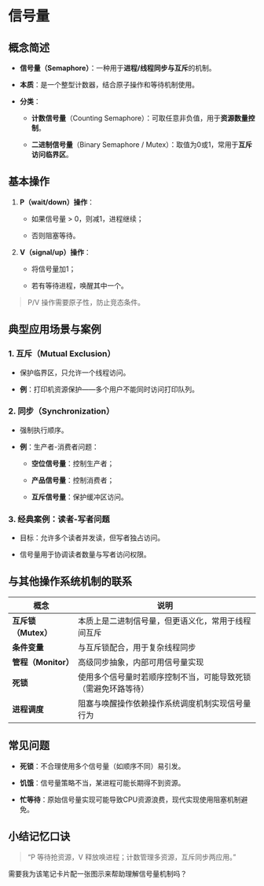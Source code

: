 
# 信号量

## 概念简述

- **信号量（Semaphore）**：一种用于**进程/线程同步与互斥**的机制。
    
- **本质**：是一个整型计数器，结合原子操作和等待机制使用。
    
- **分类**：
    
    - **计数信号量**（Counting Semaphore）：可取任意非负值，用于**资源数量控制**。
        
    - **二进制信号量**（Binary Semaphore / Mutex）：取值为0或1，常用于**互斥访问临界区**。
        

## 基本操作

1. **P（wait/down）操作**：
    
    - 如果信号量 > 0，则减1，进程继续；
        
    - 否则阻塞等待。
        
2. **V（signal/up）操作**：
    
    - 将信号量加1；
        
    - 若有等待进程，唤醒其中一个。
        

> P/V 操作需要原子性，防止竞态条件。

## 典型应用场景与案例

### 1. **互斥（Mutual Exclusion）**

- 保护临界区，只允许一个线程访问。
    
- **例**：打印机资源保护——多个用户不能同时访问打印队列。
    

### 2. **同步（Synchronization）**

- 强制执行顺序。
    
- **例**：生产者-消费者问题：
    
    - **空位信号量**：控制生产者；
        
    - **产品信号量**：控制消费者；
        
    - **互斥信号量**：保护缓冲区访问。
        

### 3. **经典案例：读者-写者问题**

- 目标：允许多个读者并发读，但写者独占访问。
    
- 信号量用于协调读者数量与写者访问权限。
    

## 与其他操作系统机制的联系

|概念|说明|
|---|---|
|**互斥锁（Mutex）**|本质上是二进制信号量，但更语义化，常用于线程间互斥|
|**条件变量**|与互斥锁配合，用于复杂线程同步|
|**管程（Monitor）**|高级同步抽象，内部可用信号量实现|
|**死锁**|使用多个信号量时若顺序控制不当，可能导致死锁（需避免环路等待）|
|**进程调度**|阻塞与唤醒操作依赖操作系统调度机制实现信号量行为|

## 常见问题

- **死锁**：不合理使用多个信号量（如顺序不同）易引发。
    
- **饥饿**：信号量策略不当，某进程可能长期得不到资源。
    
- **忙等待**：原始信号量实现可能导致CPU资源浪费，现代实现使用阻塞机制避免。
    

## 小结记忆口诀

> “P 等待抢资源，V 释放唤进程；计数管理多资源，互斥同步两应用。”

需要我为该笔记卡片配一张图示来帮助理解信号量机制吗？